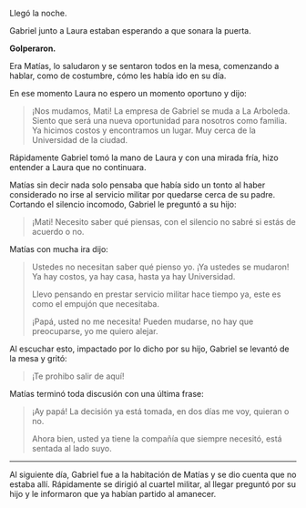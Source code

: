 Llegó la noche.

Gabriel junto a Laura estaban esperando a que sonara la puerta. 

**Golperaron.**

Era Matías, lo saludaron y se sentaron todos en la mesa, comenzando a hablar,
como de costumbre, cómo les había ido en su día.

En ese momento Laura no espero un momento oportuno y dijo:
> ¡Nos mudamos, Mati! La empresa de Gabriel se muda a La Arboleda. Siento que será
> una nueva oportunidad para nosotros como familia. Ya hicimos costos y encontramos un lugar.
> Muy cerca de la Universidad de la ciudad.

Rápidamente Gabriel tomó la mano de Laura y con una mirada fría, hizo entender a Laura que no continuara.

Matías sin decir nada solo pensaba que había sido un tonto al haber considerado no irse
al servicio militar por quedarse cerca de su padre. Cortando el silencio incomodo,
Gabriel le preguntó a su hijo:

> ¡Mati! Necesito saber qué piensas, con el silencio no sabré si estás de acuerdo o no.

Matías con mucha ira dijo:
> Ustedes no necesitan saber qué pienso yo. ¡Ya ustedes se mudaron! Ya hay costos, ya hay casa,
> hasta ya hay Universidad.
> 
> Llevo pensando en prestar servicio militar hace tiempo ya, este es como el empujón que necesitaba.
>
> ¡Papá, usted no me necesita! Pueden mudarse, no hay que preocuparse, yo me quiero alejar.

Al escuchar esto, impactado por lo dicho por su hijo, Gabriel se levantó de la mesa y gritó:
> ¡Te prohibo salir de aquí!

Matías terminó toda discusión con una última frase:

> ¡Ay papá! La decisión ya está tomada, en dos días me voy, quieran o no.
>
> Ahora bien, usted ya tiene la compañía que siempre necesitó, está sentada al lado suyo.

---

Al siguiente día, Gabriel fue a la habitación de Matías y se dio cuenta que no estaba allí.
Rápidamente se dirigió al cuartel militar, al llegar preguntó por su hijo y le informaron que ya habían partido al amanecer.

